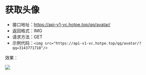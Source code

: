 # 获取头像

- 接口地址：https://api-v1-vc.hotpe.top/qq/avatar/
- 返回格式：IMG
- 请求方法：GET
- 示例代码：`<img src="https://api-v1-vc.hotpe.top/qq/avatar/?qq=3143771718"/>`

效果：

<img src="https://api-v1-vc.hotpe.top/qq/avatar/?qq=3143771718"/>
